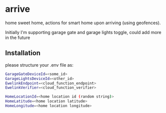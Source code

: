 # arrive
home sweet home, actions for smart home upon arriving (using geofences).

Initially I'm supporting garage gate and garage lights toggle, could add more in the future


## Installation
please structure your .env file as:

```bash
GarageGateDeviceId=<some_id>
GarageLightsDeviceId=<other_id>
EwelinkEndpoint=<cloud_function_endpoint>
EwelinkVerifier=<cloud_function_verifier>

HomeLocationId=<home location id (random string)>
HomeLatitude=<home location latitude>
HomeLongitude=<home location longitude>
```

